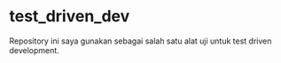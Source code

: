 # test_driven_dev
Repository ini saya gunakan sebagai salah satu alat uji untuk test driven development.
